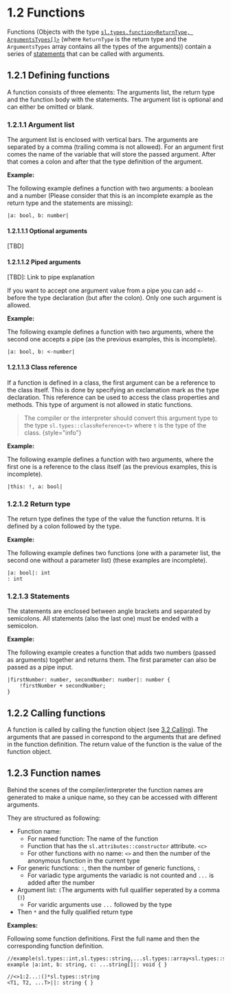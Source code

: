 # 1.2 Functions

<show-structure for="chapter" depth="5"/>

<code-block src="definitions.txt" include-lines="13-16" />

Functions (Objects with the type [`sl.types.function<ReturnType, ArgumentsTypes[]>`](TBD.md) (where `ReturnType` is the return type and the `ArgumentsTypes` array contains all the types of the arguments)) contain a series of [statements](3-Statements.md) that can be called with arguments.

## 1.2.1 Defining functions

A function consists of three elements: The arguments list, the return type and the function body with the statements.
The argument list is optional and can either be omitted or blank.

### 1.2.1.1 Argument list

The argument list is enclosed with vertical bars. The arguments are separated by a comma (trailing comma is not allowed). For an argument first comes the name of the variable that will store the passed argument. After that comes a colon and after that the type definition of the argument.

**Example:**

The following example defines a function with two arguments: a boolean and a number (Please consider that this is an incomplete example as the return type and the statements are missing):

```
|a: bool, b: number|
```

#### 1.2.1.1.1 Optional arguments

[TBD]

#### 1.2.1.1.2 Piped arguments

[TBD]: Link to pipe explanation

If you want to accept one argument value from a pipe you can add `<-` before the type declaration (but after the colon).
Only one such argument is allowed.

**Example:**

The following example defines a function with two arguments, where the second one accepts a pipe  (as the previous examples, this is incomplete).

```
|a: bool, b: <-number|
```

#### 1.2.1.1.3 Class reference

If a function is defined in a class, the first argument can be a reference to the class itself. This is done by specifying an exclamation mark as the type declaration. This reference can be used to access the class properties and methods. This type of argument is not allowed in static functions.

> The compiler or the interpreter should convert this argument type to the type `sl.types::classReference<t>` where `t`
> is the type of the class.
> {style="info"}

**Example:**


The following example defines a function with two arguments, where the first one is a reference to the class itself (as the previous examples, this is incomplete).

```
|this: !, a: bool|
```

### 1.2.1.2 Return type

The return type defines the type of the value the function returns. It is defined by a colon followed by the type.

**Example:**

The following example defines two functions (one with a parameter list, the second one without a parameter list) (these examples are incomplete).

```
|a: bool|: int
: int
```

### 1.2.1.3 Statements

The statements are enclosed between angle brackets and separated by semicolons. All statements (also the last one) must be ended with a semicolon.

**Example:**

The following example creates a function that adds two numbers (passed as arguments) together and returns them. The first parameter can also be passed as a pipe input.

```
|firstNumber: number, secondNumber: number|: number {
    !firstNumber + secondNumber;
}
```

## 1.2.2 Calling functions

A function is called by calling the function object (see [3.2 Calling](3-2-Calling.md)). The arguments that are passed in correspond to the arguments that are defined in the function definition. The return value of the function is the value of the function object.

## 1.2.3 Function names

Behind the scenes of the compiler/interpreter the function names are generated to make a unique name, so they can be accessed with different arguments.

They are structured as following:

* Function name:
  * For named function: The name of the function
  * Function that has the `sl.attributes::constructor` attribute. `<c>`
  * For other functions with no name: `<>` and then the number of the anonymous function in the current type
* For generic functions: `:`, then the number of generic functions, `:`
  * For variadic type arguments the variadic is not counted and `...` is added after the number
* Argument list: `(`The arguments with full qualifier seperated by a comma (`)`)
  * For varidic arguments use `...` followed by the type
* Then `*` and the fully qualified return type

**Examples:**

Following some function definitions. First the full name and then the corresponding function definition.

```
//example(sl.types::int,sl.types::string,...sl.types::array<sl.types::string>)*sl.types::void
example |a:int, b: string, c: ...string[]|: void { }

//<>1:2...:()*sl.types::string
<T1, T2, ...T>||: string { }
```